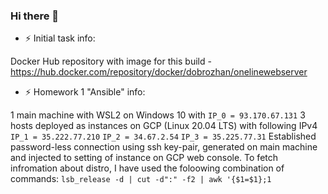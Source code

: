 ### Hi there 👋

- ⚡ Initial task info:

Docker Hub repository with image for this build - https://hub.docker.com/repository/docker/dobrozhan/onelinewebserver


- ⚡ Homework 1 "Ansible" info:
 
1 main machine with WSL2 on Windows 10 with `IP_0 = 93.170.67.131`
3 hosts deployed as instances on GCP (Linux 20.04 LTS) with following IPv4
`IP_1 = 35.222.77.210`
`IP_2 = 34.67.2.54`
`IP_3 = 35.225.77.31`
Established password-less connection using ssh key-pair, generated on main machine and injected to setting of instance on GCP web console.
To fetch infromation about distro, I have used the foloowing combination of commands:
`lsb_release -d | cut -d":" -f2 | awk '{$1=$1};1`

<!--
**dobrozhan/dobrozhan** is a ✨ _special_ ✨ repository because its `README.md` (this file) appears on your GitHub profile.

Here are some ideas to get you started:

- 🔭 I’m currently working on ...
- 🌱 I’m currently learning ...
- 👯 I’m looking to collaborate on ...
- 🤔 I’m looking for help with ...
- 💬 Ask me about ...
- 📫 How to reach me: ...
- 😄 Pronouns: ...
- ⚡ Fun fact: ...
-->
